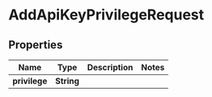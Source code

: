 
# AddApiKeyPrivilegeRequest

## Properties
Name | Type | Description | Notes
------------ | ------------- | ------------- | -------------
**privilege** | **String** |  | 



